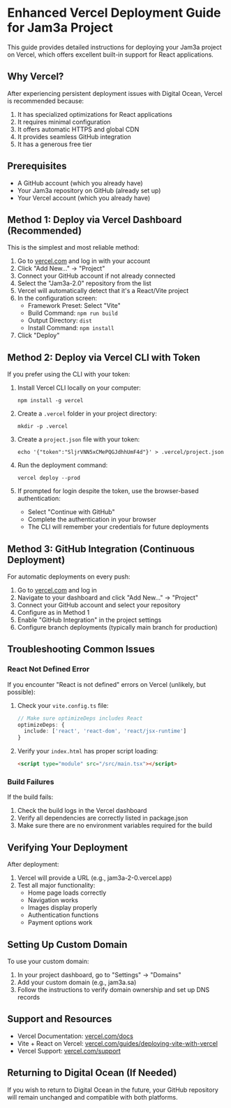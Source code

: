 # Enhanced Vercel Deployment Guide for Jam3a Project

This guide provides detailed instructions for deploying your Jam3a project on Vercel, which offers excellent built-in support for React applications.

## Why Vercel?

After experiencing persistent deployment issues with Digital Ocean, Vercel is recommended because:

1. It has specialized optimizations for React applications
2. It requires minimal configuration
3. It offers automatic HTTPS and global CDN
4. It provides seamless GitHub integration
5. It has a generous free tier

## Prerequisites

- A GitHub account (which you already have)
- Your Jam3a repository on GitHub (already set up)
- Your Vercel account (which you already have)

## Method 1: Deploy via Vercel Dashboard (Recommended)

This is the simplest and most reliable method:

1. Go to [vercel.com](https://vercel.com) and log in with your account
2. Click "Add New..." → "Project"
3. Connect your GitHub account if not already connected
4. Select the "Jam3a-2.0" repository from the list
5. Vercel will automatically detect that it's a React/Vite project
6. In the configuration screen:
   - Framework Preset: Select "Vite"
   - Build Command: `npm run build`
   - Output Directory: `dist`
   - Install Command: `npm install`
7. Click "Deploy"

## Method 2: Deploy via Vercel CLI with Token

If you prefer using the CLI with your token:

1. Install Vercel CLI locally on your computer:
   ```
   npm install -g vercel
   ```

2. Create a `.vercel` folder in your project directory:
   ```
   mkdir -p .vercel
   ```

3. Create a `project.json` file with your token:
   ```
   echo '{"token":"SljrVNN5xCMePQGJdhhUmF4d"}' > .vercel/project.json
   ```

4. Run the deployment command:
   ```
   vercel deploy --prod
   ```

5. If prompted for login despite the token, use the browser-based authentication:
   - Select "Continue with GitHub"
   - Complete the authentication in your browser
   - The CLI will remember your credentials for future deployments

## Method 3: GitHub Integration (Continuous Deployment)

For automatic deployments on every push:

1. Go to [vercel.com](https://vercel.com) and log in
2. Navigate to your dashboard and click "Add New..." → "Project"
3. Connect your GitHub account and select your repository
4. Configure as in Method 1
5. Enable "GitHub Integration" in the project settings
6. Configure branch deployments (typically main branch for production)

## Troubleshooting Common Issues

### React Not Defined Error

If you encounter "React is not defined" errors on Vercel (unlikely, but possible):

1. Check your `vite.config.ts` file:
   ```typescript
   // Make sure optimizeDeps includes React
   optimizeDeps: {
     include: ['react', 'react-dom', 'react/jsx-runtime']
   }
   ```

2. Verify your `index.html` has proper script loading:
   ```html
   <script type="module" src="/src/main.tsx"></script>
   ```

### Build Failures

If the build fails:

1. Check the build logs in the Vercel dashboard
2. Verify all dependencies are correctly listed in package.json
3. Make sure there are no environment variables required for the build

## Verifying Your Deployment

After deployment:

1. Vercel will provide a URL (e.g., jam3a-2-0.vercel.app)
2. Test all major functionality:
   - Home page loads correctly
   - Navigation works
   - Images display properly
   - Authentication functions
   - Payment options work

## Setting Up Custom Domain

To use your custom domain:

1. In your project dashboard, go to "Settings" → "Domains"
2. Add your custom domain (e.g., jam3a.sa)
3. Follow the instructions to verify domain ownership and set up DNS records

## Support and Resources

- Vercel Documentation: [vercel.com/docs](https://vercel.com/docs)
- Vite + React on Vercel: [vercel.com/guides/deploying-vite-with-vercel](https://vercel.com/guides/deploying-vite-with-vercel)
- Vercel Support: [vercel.com/support](https://vercel.com/support)

## Returning to Digital Ocean (If Needed)

If you wish to return to Digital Ocean in the future, your GitHub repository will remain unchanged and compatible with both platforms.

